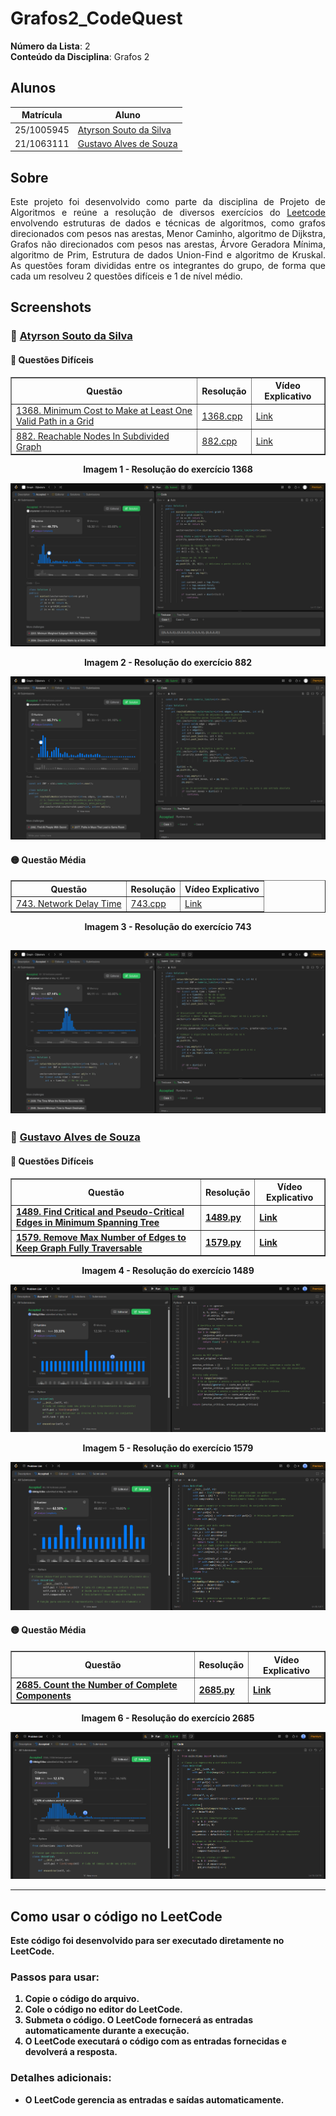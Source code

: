 # Grafos2_CodeQuest

**Número da Lista**: 2  
**Conteúdo da Disciplina**: Grafos 2

## Alunos

| Matrícula   | Aluno                                                              |
|-------------|--------------------------------------------------------------------|
| 25/1005945  | [Atyrson Souto da Silva](https://github.com/Atyrson)              |
| 21/1063111  | [Gustavo Alves de Souza](https://github.com/gustaallves)          |

## Sobre

<p align="justify">
Este projeto foi desenvolvido como parte da disciplina de Projeto de Algoritmos e reúne a resolução de diversos exercícios do <a href="https://leetcode.com/problemset/">Leetcode</a> envolvendo estruturas de dados e técnicas de algoritmos, como grafos direcionados com pesos nas arestas, Menor Caminho, algoritmo de Dijkstra, Grafos não direcionados com pesos nas arestas, Árvore Geradora Mínima, algoritmo de Prim, Estrutura de dados Union-Find e algoritmo de Kruskal. As questões foram divididas entre os integrantes do grupo, de forma que cada um resolveu 2 questões difíceis e 1 de nível médio.
</p>

## Screenshots

### 👤 [Atyrson Souto da Silva](https://github.com/Atyrson)

#### 🔴 Questões Difíceis

<div align="center">

<table border="1">
  <thead>
    <tr>
      <th>Questão</th>
      <th>Resolução</th>
      <th>Vídeo Explicativo</th>
    </tr>
  </thead>
  <tbody>
    <tr>
      <td><a href="https://leetcode.com/problems/recover-a-tree-from-preorder-traversal/">1368. Minimum Cost to Make at Least One Valid Path in a Grid</a></td>
      <td><a href="./1368.cpp">1368.cpp</a></td>
      <td><a href="https://youtu.be/1UBY27XQTZQ">Link</a></td>
    </tr>
    <tr>
      <td><a href="https://leetcode.com/problems/minimum-obstacle-removal-to-reach-corner/">882. Reachable Nodes In Subdivided Graph</a></td>
      <td><a href="./882.cpp">882.cpp</a></td>
      <td><a href="https://youtu.be/FneCoZWDc2M">Link</a></td>
    </tr>
  </tbody>
</table>

</div>

<div align="center">
  <p><strong>Imagem 1 - Resolução do exercício 1368</strong></p>
</div>

![1028](Screenshots/1368.png)

<div align="center">
  <p><strong>Imagem 2 - Resolução do exercício 882</strong></p>
</div>

![2290](Screenshots/882.png)

#### 🟡 Questão Média

<div align="center">

<table border="1">
  <thead>
    <tr>
      <th>Questão</th>
      <th>Resolução</th>
      <th>Vídeo Explicativo</th>
    </tr>
  </thead>
  <tbody>
    <tr>
      <td><a href="https://leetcode.com/problems/binary-tree-level-order-traversal/">743. Network Delay Time
</a></td>
      <td><a href="./743.cpp">743.cpp</a></td>
      <td><a href="https://youtu.be/TIDB92A5vXw">Link</a></td>
    </tr>
  </tbody>
</table>

</div>

<div align="center">
  <p><strong>Imagem 3 - Resolução do exercício 743<strong></p>
</div>

![102](Screenshots/743.png)
---

### 👤 [Gustavo Alves de Souza](https://github.com/gustaallves)

#### 🔴 Questões Difíceis

<div align="center">

<table border="1">
  <thead>
    <tr>
      <th>Questão</th>
      <th>Resolução</th>
      <th>Vídeo Explicativo</th>
    </tr>
  </thead>
  <tbody>
    <tr>
      <td><a href="https://leetcode.com/problems/find-critical-and-pseudo-critical-edges-in-minimum-spanning-tree/description/">1489. Find Critical and Pseudo-Critical Edges in Minimum Spanning Tree</a></td>
      <td><a href="./1489.py">1489.py</a></td>
      <td><a href="https://youtu.be/XC3G_0KR_h4">Link</a></td>
    </tr>
    <tr>
      <td><a href="https://leetcode.com/problems/remove-max-number-of-edges-to-keep-graph-fully-traversable/">1579. Remove Max Number of Edges to Keep Graph Fully Traversable</a></td>
      <td><a href="./1579.py">1579.py</a></td>
      <td><a href="https://youtu.be/XC3G_0KR_h4">Link</a></td>
    </tr>
  </tbody>
</table>

</div>

<div align="center">
  <p><strong>Imagem 4 - Resolução do exercício 1489</strong></p>
</div>

![1489](Screenshots/1489.png)

<div align="center">
  <p><strong>Imagem 5 - Resolução do exercício 1579</strong></p>
</div>

![1579](Screenshots/1579.png)

#### 🟡 Questão Média

<div align="center">

<table border="1">
  <thead>
    <tr>
      <th>Questão</th>
      <th>Resolução</th>
      <th>Vídeo Explicativo</th>
    </tr>
  </thead>
  <tbody>
    <tr>
      <td><a href="https://leetcode.com/problems/count-the-number-of-complete-components/description/">2685. Count the Number of Complete Components</a></td>
      <td><a href="./2685.py">2685.py</a></td>
      <td><a href="https://youtu.be/XC3G_0KR_h4">Link</a></td>
    </tr>
  </tbody>
</table>

</div>

<div align="center">
  <p><strong>Imagem 6 - Resolução do exercício 2685</strong></p>
</div>

![2685](Screenshots/2685.png)

---

## Como usar o código no LeetCode

Este código foi desenvolvido para ser executado diretamente no **LeetCode**.

### Passos para usar:

1. **Copie o código** do arquivo.
2. **Cole o código no editor do LeetCode**.
3. **Submeta o código**. O LeetCode fornecerá as entradas automaticamente durante a execução.
4. **O LeetCode executará o código** com as entradas fornecidas e devolverá a resposta.

### Detalhes adicionais:

- O LeetCode gerencia as **entradas e saídas automaticamente**.
